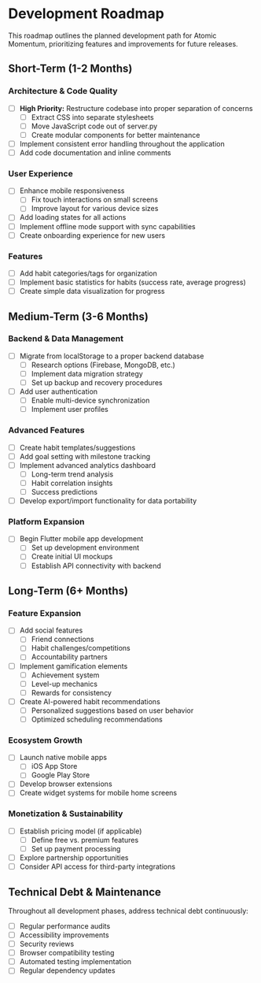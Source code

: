 # Development Roadmap

This roadmap outlines the planned development path for Atomic Momentum, prioritizing features and improvements for future releases.

## Short-Term (1-2 Months)

### Architecture & Code Quality
- [ ] **High Priority:** Restructure codebase into proper separation of concerns
  - [ ] Extract CSS into separate stylesheets
  - [ ] Move JavaScript code out of server.py
  - [ ] Create modular components for better maintenance
- [ ] Implement consistent error handling throughout the application
- [ ] Add code documentation and inline comments

### User Experience
- [ ] Enhance mobile responsiveness
  - [ ] Fix touch interactions on small screens
  - [ ] Improve layout for various device sizes
- [ ] Add loading states for all actions
- [ ] Implement offline mode support with sync capabilities
- [ ] Create onboarding experience for new users

### Features
- [ ] Add habit categories/tags for organization
- [ ] Implement basic statistics for habits (success rate, average progress)
- [ ] Create simple data visualization for progress

## Medium-Term (3-6 Months)

### Backend & Data Management
- [ ] Migrate from localStorage to a proper backend database
  - [ ] Research options (Firebase, MongoDB, etc.)
  - [ ] Implement data migration strategy
  - [ ] Set up backup and recovery procedures
- [ ] Add user authentication
  - [ ] Enable multi-device synchronization
  - [ ] Implement user profiles

### Advanced Features
- [ ] Create habit templates/suggestions
- [ ] Add goal setting with milestone tracking
- [ ] Implement advanced analytics dashboard
  - [ ] Long-term trend analysis
  - [ ] Habit correlation insights
  - [ ] Success predictions
- [ ] Develop export/import functionality for data portability

### Platform Expansion
- [ ] Begin Flutter mobile app development
  - [ ] Set up development environment
  - [ ] Create initial UI mockups
  - [ ] Establish API connectivity with backend

## Long-Term (6+ Months)

### Feature Expansion
- [ ] Add social features
  - [ ] Friend connections
  - [ ] Habit challenges/competitions
  - [ ] Accountability partners
- [ ] Implement gamification elements
  - [ ] Achievement system
  - [ ] Level-up mechanics
  - [ ] Rewards for consistency
- [ ] Create AI-powered habit recommendations
  - [ ] Personalized suggestions based on user behavior
  - [ ] Optimized scheduling recommendations

### Ecosystem Growth
- [ ] Launch native mobile apps
  - [ ] iOS App Store
  - [ ] Google Play Store
- [ ] Develop browser extensions
- [ ] Create widget systems for mobile home screens

### Monetization & Sustainability
- [ ] Establish pricing model (if applicable)
  - [ ] Define free vs. premium features
  - [ ] Set up payment processing
- [ ] Explore partnership opportunities
- [ ] Consider API access for third-party integrations

## Technical Debt & Maintenance

Throughout all development phases, address technical debt continuously:

- [ ] Regular performance audits
- [ ] Accessibility improvements
- [ ] Security reviews
- [ ] Browser compatibility testing
- [ ] Automated testing implementation
- [ ] Regular dependency updates